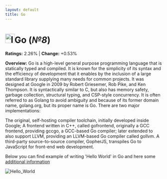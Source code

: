 ```yaml
---
layout: default
title: Go
---
```


# <img src="https://image.pngaaa.com/937/1523937-middle.png" alt="logo" width="30"/>**Go** (_№8_) 

**Ratings:** 2.26% | **Change:** +0.53% 

**Overview:** Go is a high-level general purpose programming language that is statically typed and compiled. It is known for the simplicity of its syntax and the efficiency of development that it enables by the inclusion of a large standard library supplying many needs for common projects. It was designed at Google in 2009 by Robert Griesemer, Rob Pike, and Ken Thompson. It is syntactically similar to C, but also has memory safety, garbage collection, structural typing, and CSP-style concurrency. It is often referred to as Golang to avoid ambiguity and because of its former domain name, golang.org, but its proper name is Go.
There are two major implementations:

The original, self-hosting compiler toolchain, initially developed inside Google;
A frontend written in C++, called gofrontend, originally a GCC frontend, providing gccgo, a GCC-based Go compiler; later extended to also support LLVM, providing an LLVM-based Go compiler called gollvm.
A third-party source-to-source compiler, GopherJS, transpiles Go to JavaScript for front-end web development.



Below you can find example of writing 'Hello World' in Go and here some [additional information](https://en.wikipedia.org/wiki/Go_(programming_language))

![Hello_World](https://i.ytimg.com/vi/-Q7NzMYEOWs/maxresdefault.jpg)

